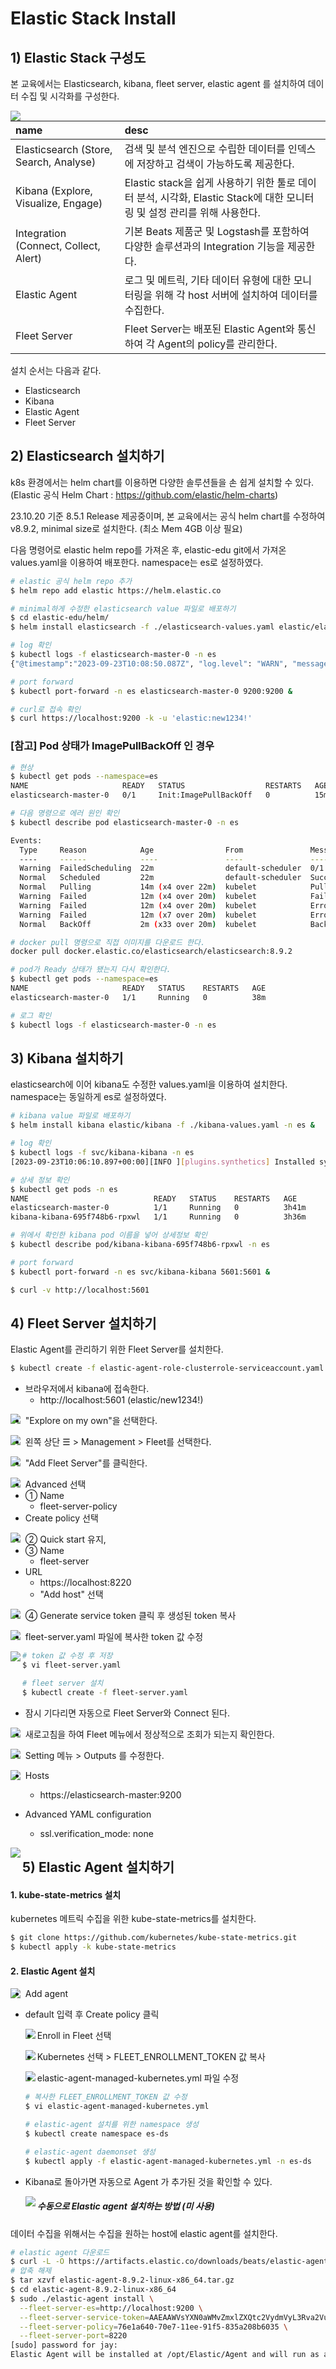



# Elastic Stack Install



##  1) Elastic Stack 구성도

본 교육에서는 Elasticsearch, kibana, fleet server, elastic agent 를 설치하여 데이터 수집 및 시각화를 구성한다.

<img src="D:\GitHub\hiviv\elastic-edu\1.Install-guide\assets\fleet-server-cloud-deployment.png" align="left">

| name                                   | desc                                                         |
| :------------------------------------- | :----------------------------------------------------------- |
| Elasticsearch (Store, Search, Analyse) | 검색 및 분석 엔진으로 수립한 데이터를 인덱스에 저장하고 검색이 가능하도록 제공한다. |
| Kibana (Explore, Visualize, Engage)    | Elastic stack을 쉽게 사용하기 위한 툴로 데이터 분석, 시각화, Elastic Stack에 대한 모니터링 및 설정 관리를 위해 사용한다. |
| Integration (Connect, Collect, Alert)  | 기본 Beats 제품군 및 Logstash를 포함하여 다양한 솔루션과의 Integration 기능을 제공한다. |
| Elastic Agent                          | 로그 및 메트릭, 기타 데이터 유형에 대한 모니터링을 위해 각 host 서버에 설치하여 데이터를 수집한다. |
| Fleet Server                           | Fleet Server는 배포된 Elastic Agent와 통신하여 각 Agent의 policy를 관리한다. |

설치 순서는 다음과 같다.

* Elasticsearch
* Kibana
* Elastic Agent
* Fleet Server



## 2) Elasticsearch 설치하기

k8s 환경에서는 helm chart를 이용하면 다양한 솔루션들을 손 쉽게 설치할 수 있다. (Elastic 공식 Helm Chart : https://github.com/elastic/helm-charts)

23.10.20 기준 8.5.1 Release 제공중이며, 본 교육에서는 공식 helm chart를 수정하여 v8.9.2, minimal size로 설치한다. (최소 Mem 4GB 이상 필요)

다음 명령어로 elastic helm repo를 가져온 후, elastic-edu git에서 가져온  values.yaml을 이용하여 배포한다. namespace는 es로 설정하였다.

```bash
# elastic 공식 helm repo 추가
$ helm repo add elastic https://helm.elastic.co

# minimal하게 수정한 elasticsearch value 파일로 배포하기
$ cd elastic-edu/helm/
$ helm install elasticsearch -f ./elasticsearch-values.yaml elastic/elasticsearch -n es --create-namespace &

# log 확인
$ kubectl logs -f elasticsearch-master-0 -n es
{"@timestamp":"2023-09-23T10:08:50.087Z", "log.level": "WARN", "message":"This node is a fully-formed single-node cluster with cluster UUID [I5WGB0BBS3KARCnW4666qw], but it is configured as if to discover other nodes and form a multi-node cluster via the [discovery.seed_hosts=[elasticsearch-master-headless]] setting. Fully-formed clusters do not attempt to discover other nodes, and nodes with different cluster UUIDs cannot belong to the same cluster. The cluster UUID persists across restarts and can only be changed by deleting the contents of the node's data path(s). Remove the discovery configuration to suppress this message.", "ecs.version": "1.2.0","service.name":"ES_ECS","event.dataset":"elasticsearch.server","process.thread.name":"elasticsearch[elasticsearch-master-0][scheduler][T#1]","log.logger":"org.elasticsearch.cluster.coordination.Coordinator","elasticsearch.cluster.uuid":"I5WGB0BBS3KARCnW4666qw","elasticsearch.node.id":"F6nUdmCnTDeHjpcIPukrdQ","elasticsearch.node.name":"elasticsearch-master-0","elasticsearch.cluster.name":"elasticsearch"} => 설치 끝

# port forward
$ kubectl port-forward -n es elasticsearch-master-0 9200:9200 &

# curl로 접속 확인
$ curl https://localhost:9200 -k -u 'elastic:new1234!'

```

### [참고] Pod 상태가 ImagePullBackOff 인 경우

``` bash
# 현상
$ kubectl get pods --namespace=es
NAME                     READY   STATUS                  RESTARTS   AGE
elasticsearch-master-0   0/1     Init:ImagePullBackOff   0          15m

# 다음 명령으로 에러 원인 확인
$ kubectl describe pod elasticsearch-master-0 -n es

Events:
  Type     Reason            Age                From               Message
  ----     ------            ----               ----               -------
  Warning  FailedScheduling  22m                default-scheduler  0/1 nodes are available: 1 pod has unbound immediate PersistentVolumeClaims. preemption: 0/1 nodes are available: 1 Preemption is not helpful for scheduling.
  Normal   Scheduled         22m                default-scheduler  Successfully assigned es/elasticsearch-master-0 to docker-desktop
  Normal   Pulling           14m (x4 over 22m)  kubelet            Pulling image "docker.elastic.co/elasticsearch/elasticsearch:8.9.2"
  Warning  Failed            12m (x4 over 20m)  kubelet            Failed to pull image "docker.elastic.co/elasticsearch/elasticsearch:8.9.2": rpc error: code = Unknown desc = context deadline exceeded
  Warning  Failed            12m (x4 over 20m)  kubelet            Error: ErrImagePull
  Warning  Failed            12m (x7 over 20m)  kubelet            Error: ImagePullBackOff
  Normal   BackOff           2m (x33 over 20m)  kubelet            Back-off pulling image "docker.elastic.co/elasticsearch/elasticsearch:8.9.2"

# docker pull 명령으로 직접 이미지를 다운로드 한다.
docker pull docker.elastic.co/elasticsearch/elasticsearch:8.9.2

# pod가 Ready 상태가 됐는지 다시 확인한다.
$ kubectl get pods --namespace=es
NAME                     READY   STATUS    RESTARTS   AGE
elasticsearch-master-0   1/1     Running   0          38m

# 로그 확인
$ kubectl logs -f elasticsearch-master-0 -n es

```





## 3) Kibana 설치하기

elasticsearch에 이어 kibana도 수정한 values.yaml을 이용하여 설치한다. namespace는 동일하게 es로 설정하였다.

```bash
# kibana value 파일로 배포하기
$ helm install kibana elastic/kibana -f ./kibana-values.yaml -n es &

# log 확인
$ kubectl logs -f svc/kibana-kibana -n es
[2023-09-23T10:06:10.897+00:00][INFO ][plugins.synthetics] Installed synthetics index templates => 설치 끝

# 상세 정보 확인
$ kubectl get pods -n es
NAME                            READY   STATUS    RESTARTS   AGE
elasticsearch-master-0          1/1     Running   0          3h41m
kibana-kibana-695f748b6-rpxwl   1/1     Running   0          3h36m

# 위에서 확인한 kibana pod 이름을 넣어 상세정보 확인
$ kubectl describe pod/kibana-kibana-695f748b6-rpxwl -n es

# port forward
$ kubectl port-forward -n es svc/kibana-kibana 5601:5601 &

$ curl -v http://localhost:5601


```



## 4) Fleet Server 설치하기

Elastic Agent를 관리하기 위한 Fleet Server를 설치한다.

``` bash
$ kubectl create -f elastic-agent-role-clusterrole-serviceaccount.yaml
```



* 브라우저에서 kibana에 접속한다.
  * http://localhost:5601 (elastic/new1234!)

<img src="assets\20231022_223021.png" align="left">



* "Explore on my own"을 선택한다.

<img src="assets\20231022_223312.png" align="left">

* 왼쪽 상단 ☰ > Management > Fleet를 선택한다.



<img src="assets\20231022_230337.png" align="left">



* "Add Fleet Server"를 클릭한다.

<img src="assets\20231022_230927.png" align="left">

* Advanced 선택
* ① Name
  * fleet-server-policy
* Create policy 선택

<img src="assets\20231022_231511.png" align="left">



* ② Quick start 유지, 
* ③ Name
  * fleet-server
* URL
  *  https://localhost:8220
  * "Add host" 선택

<img src="assets\20231022_231716.png" align="left">



* ④ Generate service token 클릭 후 생성된 token 복사

<img src="assets\20231022_232423.png" align="left">

* fleet-server.yaml 파일에 복사한 token 값 수정

<img src="assets\20231022_235215.png" align="left">

```bash
# token 값 수정 후 저장
$ vi fleet-server.yaml

# fleet server 설치
$ kubectl create -f fleet-server.yaml
```

* 잠시 기다리면 자동으로 Fleet Server와 Connect 된다.

<img src="assets\20231023_145002.png" align="left">



* 새로고침을 하여 Fleet 메뉴에서 정상적으로 조회가 되는지 확인한다. 



<img src="assets\20231023_153751.png" align="left">



* Setting 메뉴 > Outputs 를 수정한다.

<img src="assets\20231023_154337.png" align="left">



* Hosts
  * https://elasticsearch-master:9200

* Advanced YAML configuration
  * ssl.verification_mode: none

<img src="assets\20231023_013026.png" align="left">





## 5) Elastic Agent 설치하기



#### 1. kube-state-metrics 설치

kubernetes 메트릭 수집을 위한 kube-state-metrics를 설치한다.

```bash
$ git clone https://github.com/kubernetes/kube-state-metrics.git
$ kubectl apply -k kube-state-metrics
```



#### 2. Elastic Agent 설치

<img src="assets\20231023_162528.png" align="left">



*  Add agent

  * default 입력 후 Create policy 클릭

    <img src="assets\20231023_163119.png" align="left">

    

  * Enroll in Fleet 선택

    <img src="assets\20231023_163305.png" align="left">

    

  * Kubernetes 선택 > FLEET_ENROLLMENT_TOKEN 값 복사

    <img src="assets\20231023_170026.png" align="left">

  * elastic-agent-managed-kubernetes.yml 파일 수정

    ```bash
    # 복사한 FLEET_ENROLLMENT_TOKEN 값 수정
    $ vi elastic-agent-managed-kubernetes.yml
    
    # elastic-agent 설치를 위한 namespace 생성
    $ kubectl create namespace es-ds
    
    # elastic-agent daemonset 생성
    $ kubectl apply -f elastic-agent-managed-kubernetes.yml -n es-ds
    ```

* Kibana로 돌아가면 자동으로 Agent 가 추가된 것을 확인할 수 있다.

  <img src="assets\20231023_171352.png" align="left">







##### 수동으로 Elastic agent 설치하는 방법 (미 사용)

데이터 수집을 위해서는 수집을 원하는 host에 elastic agent를 설치한다.

``` bash
# elastic agent 다운로드
$ curl -L -O https://artifacts.elastic.co/downloads/beats/elastic-agent/elastic-agent-8.9.2-linux-x86_64.tar.gz
# 압축 해제
$ tar xzvf elastic-agent-8.9.2-linux-x86_64.tar.gz
$ cd elastic-agent-8.9.2-linux-x86_64
$ sudo ./elastic-agent install \
  --fleet-server-es=http://localhost:9200 \
  --fleet-server-service-token=AAEAAWVsYXN0aWMvZmxlZXQtc2VydmVyL3Rva2VuLTE2OTc5ODcxNzAwOTA6bkFFNnZVczZSOVNpcDZuZ1dxUUU1UQ \
  --fleet-server-policy=76e1a640-70e7-11ee-91f5-835a208b6035 \
  --fleet-server-port=8220
[sudo] password for jay:
Elastic Agent will be installed at /opt/Elastic/Agent and will run as a service. Do you want to continue? [Y/n]:y


```






